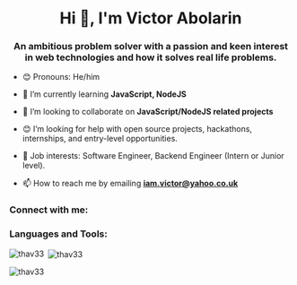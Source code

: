 <h1 align="center">Hi 👋, I'm Victor Abolarin</h1>
<h3 align="center">An ambitious problem solver with a passion and keen interest in web technologies and how it solves real life problems.</h3>

- 😊 Pronouns: He/him

- 🌱 I’m currently learning **JavaScript, NodeJS**

- 👯 I’m looking to collaborate on **JavaScript/NodeJS related projects**

- 😊 I’m looking for help with open source projects, hackathons, internships, and entry-level opportunities.

- 💼 Job interests: Software Engineer, Backend Engineer (Intern or Junior level).

- 📫 How to reach me by emailing **iam.victor@yahoo.co.uk**

<h3 align="left">Connect with me:</h3>
<p align="left">
</p>

<h3 align="left">Languages and Tools:</h3>

<p><img align="left" src="https://github-readme-stats.vercel.app/api/top-langs?username=thav33&show_icons=true&locale=en&layout=compact" alt="thav33" /></p>

<p>&nbsp;<img align="center" src="https://github-readme-stats.vercel.app/api?username=thav33&show_icons=true&locale=en" alt="thav33" /></p>

<p><img align="center" src="https://github-readme-streak-stats.herokuapp.com/?user=thav33&" alt="thav33" /></p>


<!---
Thav33/Thav33 is a ✨ special ✨ repository because its `README.md` (this file) appears on your GitHub profile.
You can click the Preview link to take a look at your changes.
--->
